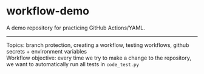 # workflow-demo
A demo repository for practicing GitHub Actions/YAML.
***
Topics: branch protection, creating a workflow, testing workflows, github secrets + environment variables <br>
Workflow objective: every time we try to make a change to the repository, we want to automatically run all tests in `code_test.py`

